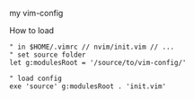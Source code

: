 
my vim-config


How to load

```vim
" in $HOME/.vimrc // nvim/init.vim // ...
" set source folder
let g:modulesRoot = '/source/to/vim-config/'

" load config
exe 'source' g:modulesRoot . 'init.vim'

